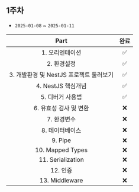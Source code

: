 ## 1주차 

- `2025-01-08` ~ `2025-01-11`

| Part | 완료 |
| :---: | :---: |
| 1. 오리엔테이션 | ✅ |
| 2. 환경설정| ✅ |
| 3. 개발환경 및 NestJS 프로젝트 둘러보기 | ✅ |
| 4. NestJS 핵심개념 | ✅ |
| 5. 디버거 사용법 | ✅ |
| 6. 유효성 검사 및 변환 | ❌ |
| 7. 환경변수 | ❌ |
| 8. 데이터베이스 | ❌ |
| 9. Pipe | ❌ |
| 10. Mapped Types | ❌ |
| 11. Serialization | ❌ |
| 12. 인증 | ❌ |
| 13. Middleware | ❌ |



